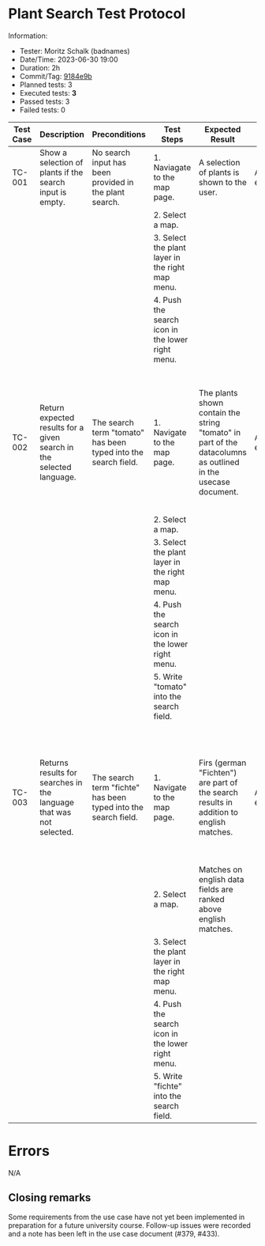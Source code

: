 # Plant Search Test Protocol

Information:

- Tester: Moritz Schalk (badnames)
- Date/Time: 2023-06-30 19:00 
- Duration: 2h
- Commit/Tag: [9184e9b](https://github.com/ElektraInitiative/PermaplanT/commit/9184e9b4eaab0ddb633b72051adf97e2be5f4fa7)
- Planned tests: 3
- Executed tests: **3**
- Passed tests: 3
- Failed tests: 0

| Test Case | Description                                                          | Preconditions                                                  | Test Steps                                       | Expected Result                                                                                              | Actual Result | Test Result | Notes                                                                                                |
| --------- |----------------------------------------------------------------------|----------------------------------------------------------------|--------------------------------------------------|--------------------------------------------------------------------------------------------------------------|---------------|-------------|------------------------------------------------------------------------------------------------------|
| TC-001    | Show a selection of plants if the search input is empty.             | No search input has been provided in the plant search.         | 1. Naviagate to the map page.                    | A selection of plants is shown to the user.                                                                  | As expected.  | ✔️          |                                                                                                      |
|           |                                                                      |                                                                | 2. Select a map.                                 |                                                                                                              |               |             |                                                                                                      |
|           |                                                                      |                                                                | 3. Select the plant layer in the right map menu. |                                                                                                              |               |             |                                                                                                      |
|           |                                                                      |                                                                | 4. Push the search icon in the lower right menu. |                                                                                                              |               |             |                                                                                                      |
|           |                                                                      |                                                                |                                                  |                                                                                                              |               |             |                                                                                                      |
|           |                                                                      |                                                                |                                                  |                                                                                                              |               |             |                                                                                                      |
| TC-002    | Return expected results for a given search in the selected language. | The search term "tomato" has been typed into the search field. | 1. Navigate to the map page.                     | The plants shown contain the string "tomato" in part of the datacolumns as outlined in the usecase document. | As expected   | ✔️          | The test was repeated with german language settings and the search term "tomate" instead of "tomato" |
|           |                                                                      |                                                                | 2. Select a map.                                 |                                                                                                              |               |             |                                                                                                      |
|           |                                                                      |                                                                | 3. Select the plant layer in the right map menu. |                                                                                                              |               |             |                                                                                                      |
|           |                                                                      |                                                                | 4. Push the search icon in the lower right menu. |                                                                                                              |               |             |                                                                                                      |
|           |                                                                      |                                                                | 5. Write "tomato" into the search field.         |                                                                                                              |               |             |                                                                                                      |
|           |                                                                      |                                                                |                                                  |                                                                                                              |               |             |                                                                                                      |
|           |                                                                      |                                                                |                                                  |                                                                                                              |               |             |                                                                                                      |
|           |                                                                      |                                                                |                                                  |                                                                                                              |               |             |                                                                                                      |
| TC-003    | Returns results for searches in the language that was not selected.  | The search term "fichte" has been typed into the search field. | 1. Navigate to the map page.                     | Firs (german "Fichten") are part of the search results in addition to english matches.                       | As expected.  | ✔️          | The test was repeated with german language settings and the search term "fir" instead of "fichte".    |
|           |                                                                      |                                                                | 2. Select a map.                                 | Matches on english data fields are ranked above english matches.                                             |               |             |                                                                                                      |
|           |                                                                      |                                                                | 3. Select the plant layer in the right map menu. |                                                                                                              |               |             |                                                                                                      |
|           |                                                                      |                                                                | 4. Push the search icon in the lower right menu. |                                                                                                              |               |             |                                                                                                      |
|           |                                                                      |                                                                | 5. Write "fichte" into the search field.         |                                                                                                              |               |             |                                                                                                      |

# Errors
N/A

## Closing remarks
Some requirements from the use case have not yet been implemented in preparation for a future university course.
Follow-up issues were recorded and a note has been left in the use case document (#379, #433).
